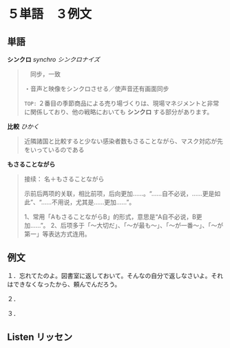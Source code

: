 # ５単語　３例文

## 単語

**シンクロ** *synchro* *シンクロナイズ*

> 　同步，一致
>
> ・音声と映像をシンクロさせる／使声音还有画面同步
>
> `TOP:` ２番目の季節商品による売り場づくりは、現場マネジメントと非常に関係しており、他の戦略においても **シンクロ** する部分があります。

**比較** *ひかく*

> 近隣諸国と比較すると少ない感染者数もさることながら、マスク対応が先をいっているのである

**もさることながら** 

> 接续：
> 名＋もさることながら
>
> 示前后两项的关联，相比前项，后向更加……。“……自不必说，……更是如此”、“……不用说，尤其是……更加……”。
>
> 1、常用「AもさることながらB」的形式，意思是“A自不必说，B更加……”。
> 2、后项多于「～大切だ」、「～が最も～」、「～が一番～」、「～が第一」等表达方式连用。 

## 例文

１．忘れてたのよ。図書室に返しておいて。そんなの自分で返しなさいよ。それはできなくなったから、頼んでんだろう。

> 

２．

>

３．

> 



## Listen リッセン




